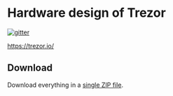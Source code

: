 # Hardware design of Trezor

[![gitter](https://badges.gitter.im/trezor/community.svg)](https://gitter.im/trezor/community)

https://trezor.io/

## Download

Download everything in a [single ZIP file](https://github.com/trezor/trezor-hardware/archive/master.zip).
